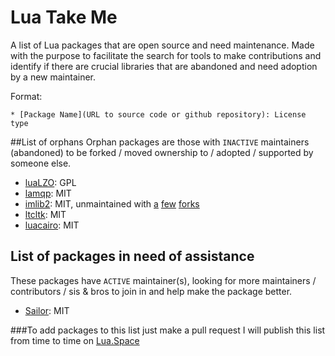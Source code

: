 # Lua Take Me
A list of Lua packages that are open source and need maintenance. Made with the purpose to facilitate the search for tools to make contributions and identify if there are crucial libraries that are abandoned and need adoption by a new maintainer.

Format:
```
* [Package Name](URL to source code or github repository): License type
```

##List of orphans
Orphan packages are those with `INACTIVE` maintainers (abandoned) to be forked / moved ownership to / adopted / supported by someone else.
* [luaLZO](https://github.com/starius/luaLZO): GPL
* [lamqp](https://github.com/daurnimator/lamqp): MIT
* [imlib2](https://github.com/asb/lua-imlib2): MIT, unmaintained with [a](https://github.com/wezm/lua-imlib2) [few](https://github.com/agladysh/lua-imlib2) [forks](https://github.com/blackawps/lua-imlib2)
* [ltcltk](https://github.com/stevedonovan/luabuild/tree/master/modules/ltcltk-0.9-2): MIT
* [luacairo](http://www.dynaset.org/dogusanh/luacairo): MIT




## List of packages in need of assistance
These packages have `ACTIVE` maintainer(s), looking for more maintainers / contributors / sis & bros to join in and help make the package better.
* [Sailor](http://github.com/sailorproject): MIT

###To add packages to this list just make a pull request 
I will publish this list from time to time on [Lua.Space](http://lua.space)
